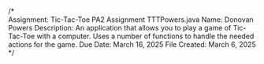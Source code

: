 /*  
   Assignment: Tic-Tac-Toe PA2 Assignment
   TTTPowers.java
   Name: Donovan Powers
   Description: An application that allows you to play a game of Tic-Tac-Toe with a computer. 
                Uses a number of functions to handle the needed actions for the game. 
   Due Date: March 16, 2025
   File Created: March 6, 2025
*/
